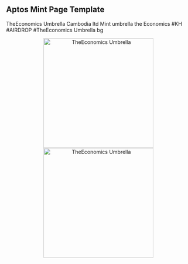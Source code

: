 ## Aptos Mint Page Template
TheEconomics Umbrella
Cambodia ltd Mint umbrella the Economics #KH #AIRDROP #TheEconomics Umbrella bg


<div align="center">
  <a href="https://">
    <img src="https://github.com/ComBoda/Umbrella_kh/blob/main/frontend/assets/placeholders/TheEconomics_Umbrella_kh_10.jpg" alt="TheEconomics Umbrella" width="300">
  </a>
  <a href="https://">
    <img src="https://github.com/ComBoda/Umbrella_kh/blob/main/frontend/assets/placeholders/TheEconomics_Umbrella_kh_bg_06.jpg" alt="TheEconomics Umbrella" width="300">
  </a>
</div>

